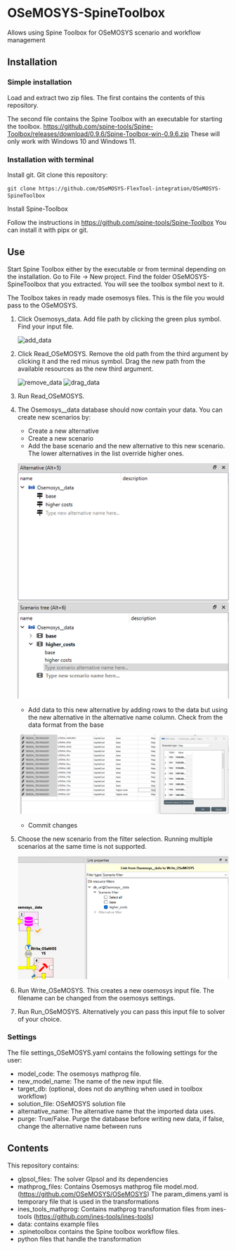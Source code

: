 # OSeMOSYS-SpineToolbox
Allows using Spine Toolbox for OSeMOSYS scenario and workflow management

## Installation 

### Simple installation

Load and extract two zip files. 
The first contains the contents of this repository.

The second file contains the Spine Toolbox with an executable for starting the toolbox. 
https://github.com/spine-tools/Spine-Toolbox/releases/download/0.9.6/Spine-Toolbox-win-0.9.6.zip
These will only work with Windows 10 and Windows 11.

### Installation with terminal

Install git.
Git clone this repository:

```
git clone https://github.com/OSeMOSYS-FlexTool-integration/OSeMOSYS-SpineToolbox
```

Install Spine-Toolbox 

Follow the instructions in https://github.com/spine-tools/Spine-Toolbox
You can install it with pipx or git.
        

## Use

Start Spine Toolbox either by the executable or from terminal depending on the installation.
Go to File -> New project. Find the folder OSeMOSYS-SpineToolbox that you extracted. You will see the toolbox symbol next to it.

The Toolbox takes in ready made osemosys files. This is the file you would pass to the OSeMOSYS.

1. Click Osemosys_data. Add file path by clicking the green plus symbol. Find your input file.

    ![add_data](./docs/add_data.png)
2. Click Read_OSeMOSYS. Remove the old path from the third argument by clicking it and the red minus symbol. Drag the new path from the available resources as the new third argument.
    
    ![remove_data](./docs/remove_data.png)
    ![drag_data](./docs/drag_data.png)
3. Run Read_OSeMOSYS.
4. The Osemosys__data database should now contain your data. You can create new scenarios by:

    + Create a new alternative
    + Create a new scenario
    + Add the base scenario and the new alternative to this new scenario. The lower alternatives in the list override higher ones.
    
    ![Scenario](./docs/scenario.png)
    
    + Add data to this new alternative by adding rows to the data but using the new alternative in the alternative name column. Check from the data format from the base
    
    ![new data](./docs/new_data.png)

    +  Commit changes
6. Choose the new scenario from the filter selection. Running multiple scenarios at the same time is not supported.

    ![Filter](./docs/filter.png)
7. Run Write_OSeMOSYS. This creates a new osemosys input file. The filename can be changed from the osemosys settings.
8. Run Run_OSeMOSYS. Alternatively you can pass this input file to solver of your choice.


### Settings
The file settings_OSeMOSYS.yaml contains the following settings for the user:

- model_code: The osemosys mathprog file.
- new_model_name: The name of the new input file.
- target_db: (optional, does not do anything when used in toolbox workflow)
- solution_file: OSeMOSYS solution file
- alternative_name: The alternative name that the imported data uses.
- purge: True/False. Purge the database before writing new data, if false, change the alternative name between runs


## Contents

This repository contains:

- glpsol_files: The solver Glpsol and its dependencies
- mathprog_files: Contains Osemosys mathprog file model.mod. (https://github.com/OSeMOSYS/OSeMOSYS) 
    The param_dimens.yaml is temporary file that is used in the transformations
- ines_tools_mathprog: Contains mathprog transformation files from ines-tools (https://github.com/ines-tools/ines-tools)
- data: contains example files
- .spinetoolbox contains the Spine toolbox workflow files. 
- python files that handle the transformation
